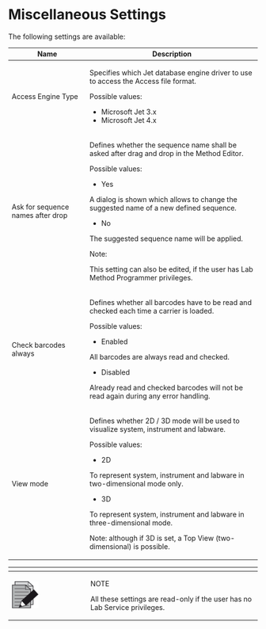 # Miscellaneous Settings

The following settings are available:

&#x20;

| Name                              | Description                                                                                                                                                                                                                                                                                                                                                                                                                            |
| --------------------------------- | -------------------------------------------------------------------------------------------------------------------------------------------------------------------------------------------------------------------------------------------------------------------------------------------------------------------------------------------------------------------------------------------------------------------------------------- |
| Access Engine Type                | <p>Specifies which Jet database engine driver to use to access the Access file format.</p><p> </p><p>Possible values:</p><ul><li>Microsoft Jet 3.x</li><li>Microsoft Jet 4.x</li></ul>                                                                                                                                                                                                                                                 |
| Ask for sequence names after drop | <p>Defines whether the sequence name shall be asked after drag and drop in the Method Editor.</p><p> </p><p>Possible values:</p><ul><li>Yes</li></ul><p>A dialog is shown which allows to change the suggested name of a new defined sequence.</p><ul><li>No</li></ul><p>The suggested sequence name will be applied.</p><p> </p><p>Note:</p><p>This setting can also be edited, if the user has Lab Method Programmer privileges.</p> |
| Check barcodes always             | <p>Defines whether all barcodes have to be read and checked each time a carrier is loaded.</p><p> </p><p>Possible values:</p><ul><li>Enabled</li></ul><p>All barcodes are always read and checked.</p><ul><li>Disabled</li></ul><p>Already read and checked barcodes will not be read again during any error handling.</p>                                                                                                             |
| View mode                         | <p>Defines whether 2D / 3D mode will be used to visualize system, instrument and labware.</p><p> </p><p>Possible values:</p><ul><li>2D</li></ul><p>To represent system, instrument and labware in two-dimensional mode only.</p><ul><li>3D</li></ul><p>To represent system, instrument and labware in three-dimensional mode.</p><p>Note: although if 3D is set, a Top View (two-dimensional) is possible.</p>                         |

&#x20;

<table data-header-hidden><thead><tr><th width="145"></th><th></th></tr></thead><tbody><tr><td><img src="../../../.gitbook/assets/image (10) (1) (1) (1) (1) (1) (1) (1) (1) (1) (1) (1).png" alt="" data-size="original"></td><td><p>NOTE</p><p>All these settings are read-only if the user has no Lab Service privileges.</p></td></tr></tbody></table>

